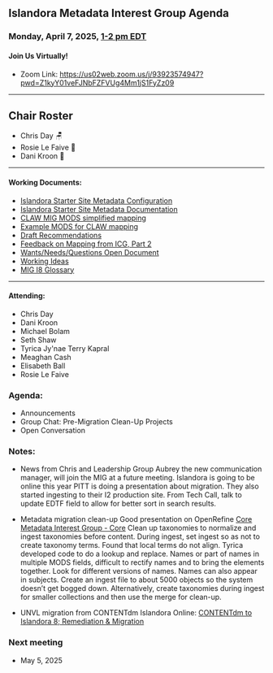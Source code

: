   ## Islandora Metadata Interest Group Agenda
### Monday, April 7, 2025, [1-2 pm EDT](http://www.thetimezoneconverter.com/?t=1%20pm&tz=Toronto&) 
#### Join Us Virtually!
* Zoom Link: https://us02web.zoom.us/j/93923574947?pwd=Z1kyY01veFJNbFZFVUg4Mm1jS1FyZz09

---
## Chair Roster
* Chris Day 🪑
* Rosie Le Faive 🧠
* Dani Kroon 📝
---

#### Working Documents:
* [Islandora Starter Site Metadata Configuration](https://docs.google.com/spreadsheets/d/1N37GSwiDl_DSH9-n3BhWLUtjZohOg2udGJJlnZ8BmWQ/edit#gid=0)
* [Islandora Starter Site Metadata Documentation](https://islandora.github.io/documentation/user-documentation/starter-site-metadata-configuration/)
* [CLAW MIG MODS simplified mapping](https://docs.google.com/spreadsheets/d/18u2qFJ014IIxlVpM3JXfDEFccwBZcoFsjbBGpvL0jJI/edit#gid=0)
* [Example MODS for CLAW mapping](https://docs.google.com/spreadsheets/d/1C2Xie7HUDSgRT5v4ldoJvlNdoXz2GHAPvL3PE3TOKW8/edit#gid=1829081124)
* [Draft Recommendations](https://docs.google.com/document/d/15qSO9YcALtYSqd6CUuGx0t8FwUJ5pPwVPz0PA5rU898/edit#heading=h.f9r6knw0rjvu)
* [Feedback on Mapping from ICG, Part 2](https://docs.google.com/document/d/11OpqMMCXM1TFXgsr4yyTQ_cH9DabnD31p7JnuTRQl28/edit?invite=CMWvruEI&ts=5e66437f)
* [Wants/Needs/Questions Open Document](https://docs.google.com/document/d/12Kpb6826TNPzzMuyPS0sESa9TLnmljQmeioWbaPeEdA/edit)
* [Working Ideas](https://github.com/islandora-interest-groups/Islandora-Metadata-Interest-Group/blob/main/working_docs/ideas_and_topics.md)
* [MIG I8 Glossary](https://docs.google.com/document/d/1cfPYFVV9qvvz2VjBRdYUN0CB7AyVDuG-GYavQ27DuBk/edit#heading=h.9fr9xw70meix)

---

#### Attending:

* Chris Day
* Dani Kroon
* Michael Bolam
* Seth Shaw
* Tyrica Jy'nae Terry Kapral
* Meaghan Cash
* Elisabeth Ball
* Rosie Le Faive
 



### Agenda: 
* Announcements
* Group Chat: Pre-Migration Clean-Up Projects
* Open Conversation


### Notes:
* News from Chris and Leadership Group 
	Aubrey the new communication manager, will join the MIG at a future meeting.
	Islandora is going to be online this year
	PITT is doing a presentation about migration. They also started ingesting to their I2 production site.
	From Tech Call, talk to update EDTF field to allow for better sort in search results.

* Metadata migration clean-up
Good presentation on OpenRefine  [Core Metadata Interest Group - Core](https://connect.ala.org/core/viewdocument/recording-available-why-would-i-u?CommunityKey=a38252d1-29e5-42e7-8b5d-a43a19f99aea&tab=librarydocuments)
Clean up taxonomies to normalize and ingest taxonomies before content. During ingest, set ingest so as not to create taxonomy terms. Found that local terms do not align. Tyrica developed code to do a lookup and replace.
Names or part of names in multiple MODS fields, difficult to rectify names and to bring the elements together. Look for different versions of names. Names can also appear in subjects.
Create an ingest file to about 5000 objects so the system doesn’t get bogged down.
Alternatively, create taxonomies during ingest for smaller collections and then use the merge for clean-up.

* UNVL migration from CONTENTdm
Islandora Online: [CONTENTdm to Islandora 8; Remediation & Migration](https://www.youtube.com/watch?v=rON8-Dq_lY8)


### Next meeting
* May 5, 2025

